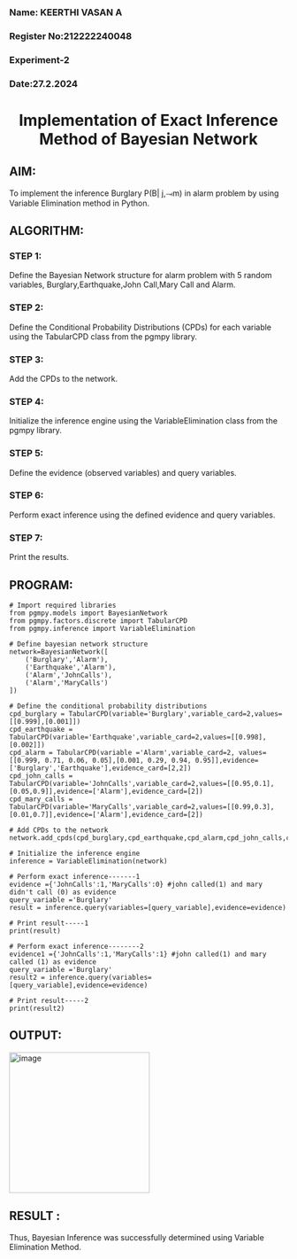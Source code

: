 <H3>Name: KEERTHI VASAN A</H3>
<H3>Register No:212222240048</H3>
<H3>Experiment-2</H3>
<H3>Date:27.2.2024</H3>
<h1 align =center>Implementation of Exact Inference Method of Bayesian Network</h1>

## AIM:
To implement the inference Burglary P(B| j,⥗m) in alarm problem by using Variable Elimination method in Python.

## ALGORITHM:
### STEP 1:
Define the Bayesian Network structure for alarm problem with 5 random variables, Burglary,Earthquake,John Call,Mary Call and Alarm.
### STEP 2:
Define the Conditional Probability Distributions (CPDs) for each variable using the TabularCPD class from the pgmpy library.
### STEP 3:
Add the CPDs to the network.
### STEP 4:
Initialize the inference engine using the VariableElimination class from the pgmpy library.
### STEP 5: 
Define the evidence (observed variables) and query variables.
### STEP 6:
Perform exact inference using the defined evidence and query variables.
### STEP 7:
Print the results.

## PROGRAM:
```PY
# Import required libraries
from pgmpy.models import BayesianNetwork
from pgmpy.factors.discrete import TabularCPD
from pgmpy.inference import VariableElimination

# Define bayesian network structure
network=BayesianNetwork([
    ('Burglary','Alarm'),
    ('Earthquake','Alarm'),
    ('Alarm','JohnCalls'),
    ('Alarm','MaryCalls')
])

# Define the conditional probability distributions
cpd_burglary = TabularCPD(variable='Burglary',variable_card=2,values=[[0.999],[0.001]])
cpd_earthquake = TabularCPD(variable='Earthquake',variable_card=2,values=[[0.998],[0.002]])
cpd_alarm = TabularCPD(variable ='Alarm',variable_card=2, values=[[0.999, 0.71, 0.06, 0.05],[0.001, 0.29, 0.94, 0.95]],evidence=['Burglary','Earthquake'],evidence_card=[2,2])
cpd_john_calls = TabularCPD(variable='JohnCalls',variable_card=2,values=[[0.95,0.1],[0.05,0.9]],evidence=['Alarm'],evidence_card=[2])
cpd_mary_calls = TabularCPD(variable='MaryCalls',variable_card=2,values=[[0.99,0.3],[0.01,0.7]],evidence=['Alarm'],evidence_card=[2])

# Add CPDs to the network
network.add_cpds(cpd_burglary,cpd_earthquake,cpd_alarm,cpd_john_calls,cpd_mary_calls)

# Initialize the inference engine
inference = VariableElimination(network)

# Perform exact inference-------1
evidence ={'JohnCalls':1,'MaryCalls':0} #john called(1) and mary didn't call (0) as evidence
query_variable ='Burglary'
result = inference.query(variables=[query_variable],evidence=evidence)

# Print result-----1
print(result)

# Perform exact inference--------2
evidence1 ={'JohnCalls':1,'MaryCalls':1} #john called(1) and mary called (1) as evidence
query_variable ='Burglary'
result2 = inference.query(variables=[query_variable],evidence=evidence)

# Print result-----2
print(result2)
```

## OUTPUT:
<img width="254" alt="image" src="https://github.com/yashaswimitta/Ex2---AAI/assets/94619247/569959e1-c5cd-4ccc-85c5-02f9c44caad5">


## RESULT :
Thus, Bayesian Inference was successfully determined using Variable Elimination Method.

